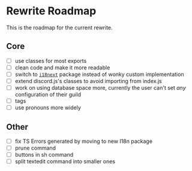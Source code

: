 # Rewrite Roadmap

This is the roadmap for the current rewrite.

## Core

- [ ] use classes for most exports
- [ ] clean code and make it more readable
- [ ] switch to [`i18next`][i18next] package instead of wonky custom implementation
- [ ] extend discord.js's classes to avoid importing from index.js
- [ ] work on using database space more, currently the user can't set _any_ configuration of their guild
- [ ] tags
- [ ] use pronouns more widely

## Other

- [ ] fix TS Errors generated by moving to new I18n package
- [ ] prune command
- [ ] buttons in sh command
- [ ] split textedit command into smaller ones

[i18next]: https://i18next.com
